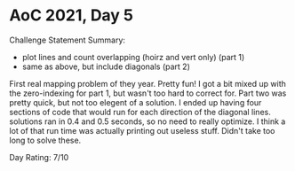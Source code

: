 # AoC 2021, Day 5

Challenge Statement Summary:
  - plot lines and count overlapping (hoirz and vert only) (part 1)
  - same as above, but include diagonals (part 2)

First real mapping problem of they year. Pretty fun! I got a bit mixed up with the zero-indexing
for part 1, but wasn't too hard to correct for. Part two was pretty quick, but not too elegent
of a solution. I ended up having four sections of code that would run for each direction of the
diagonal lines. solutions ran in 0.4 and 0.5 seconds, so no need to really optimize. I think a lot
of that run time was actually printing out useless stuff. Didn't take too long to solve these.

Day Rating: 7/10